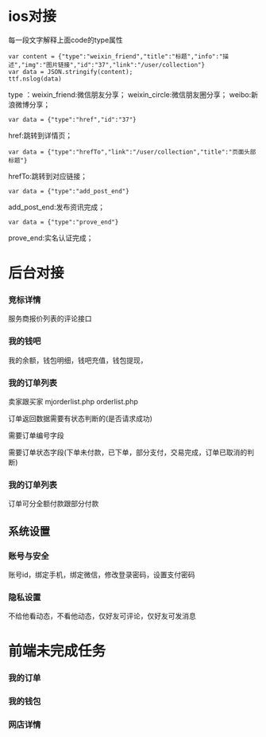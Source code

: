 # ios对接
每一段文字解释上面code的type属性
```
var content = {"type":"weixin_friend","title":"标题","info":"描述","img":"图片链接","id":"37","link":"/user/collection"}
var data = JSON.stringify(content);
ttf.nslog(data)
```
type ：weixin_friend:微信朋友分享；  weixin_circle:微信朋友圈分享；  weibo:新浪微博分享；


```
var data = {"type":"href","id":"37"}
```
href:跳转到详情页； 


```
var data = {"type":"hrefTo","link":"/user/collection","title":"页面头部标题"}
```
hrefTo:跳转到对应链接；
 

```
var data = {"type":"add_post_end"}
```
add_post_end:发布资讯完成；

```
var data = {"type":"prove_end"}
```
prove_end:实名认证完成；
 



# 后台对接 


### 竞标详情
服务商报价列表的评论接口

### 我的钱吧
我的余额，钱包明细，钱吧充值，钱包提现，

### 我的订单列表 

卖家跟买家 mjorderlist.php  orderlist.php

订单返回数据需要有状态判断的(是否请求成功)

需要订单编号字段

需要订单状态字段(下单未付款，已下单，部分支付，交易完成，订单已取消的判断)

### 我的订单列表 
订单可分全额付款跟部分付款


## 系统设置

### 账号与安全
账号id，绑定手机，绑定微信，修改登录密码，设置支付密码

### 隐私设置
不给他看动态，不看他动态，仅好友可评论，仅好友可发消息





# 前端未完成任务

 ### 我的订单
 
 ### 我的钱包
 
 ### 网店详情
 








  







